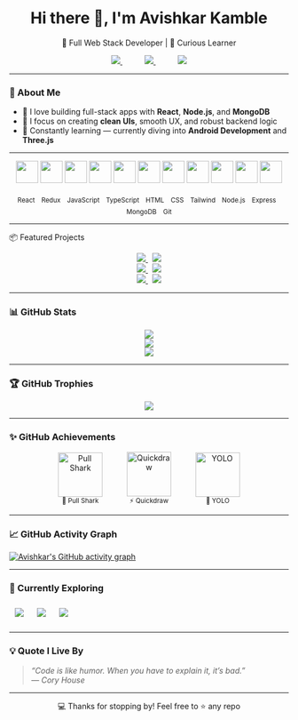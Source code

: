 <!-- README.md -->

<h1 align="center">Hi there 👋, I'm Avishkar Kamble</h1>

<p align="center">
  🚀 Full Web Stack Developer | 🧠 Curious Learner  
</p>

<p align="center">
  <a href="https://avishkar-kamble.vercel.app" target="_blank" style="margin: 0 20px;">
    <img src="https://img.shields.io/badge/Portfolio-%230A0A0A.svg?style=for-the-badge&logo=vercel&logoColor=white" />
  </a>
  <a href="https://www.linkedin.com/in/avishkar-kamble-426830202/" target="_blank" style="margin: 0 20px;">
    <img src="https://img.shields.io/badge/LinkedIn-%230077B5.svg?style=for-the-badge&logo=linkedin&logoColor=white" />
  </a>
  <a href="https://github.com/aavishkark" target="_blank" style="margin: 0 20px;">
    <img src="https://img.shields.io/badge/GitHub-%23121011.svg?style=for-the-badge&logo=github&logoColor=white" />
  </a>
</p>

---

### 🧠 About Me

- 🧱 I love building full-stack apps with **React**, **Node.js**, and **MongoDB**  
- 🎯 I focus on creating **clean UIs**, smooth UX, and robust backend logic  
- 🌱 Constantly learning — currently diving into **Android Development** and **Three.js**

---

<p align="center">
  <img src="https://skillicons.dev/icons?i=react" width="40" />
  <img src="https://skillicons.dev/icons?i=redux" width="40" />
  <img src="https://skillicons.dev/icons?i=js" width="40" />
  <img src="https://skillicons.dev/icons?i=ts" width="40" />
  <img src="https://skillicons.dev/icons?i=html" width="40" />
  <img src="https://skillicons.dev/icons?i=css" width="40" />
  <img src="https://skillicons.dev/icons?i=tailwind" width="40" />
  <img src="https://skillicons.dev/icons?i=nodejs" width="40" />
  <img src="https://skillicons.dev/icons?i=express" width="40" />
  <img src="https://skillicons.dev/icons?i=mongodb" width="40" />
  <img src="https://skillicons.dev/icons?i=git" width="40" />
</p>
<p align="center">
  <sub>React</sub> &nbsp; 
  <sub>Redux</sub> &nbsp; 
  <sub>JavaScript</sub> &nbsp; 
  <sub>TypeScript</sub> &nbsp; 
  <sub>HTML</sub> &nbsp; 
  <sub>CSS</sub> &nbsp; 
  <sub>Tailwind</sub> &nbsp; 
  <sub>Node.js</sub> &nbsp; 
  <sub>Express</sub> &nbsp; 
  <sub>MongoDB</sub> &nbsp; 
  <sub>Git</sub>
</p>

---

📦 Featured Projects
<div align="center"> <a href="https://github.com/aavishkark/RentARide"> <img src="https://github-readme-stats.vercel.app/api/pin/?username=aavishkark&repo=RentARide&theme=tokyonight" /> </a> &nbsp; <a href="https://github.com/aavishkark/HealthBot"> <img src="https://github-readme-stats.vercel.app/api/pin/?username=aavishkark&repo=HealthBot&theme=tokyonight" /> </a> <br /> <a href="https://github.com/aavishkark/ClickIt"> <img src="https://github-readme-stats.vercel.app/api/pin/?username=aavishkark&repo=ClickIt&theme=tokyonight" /> </a> &nbsp; <a href="https://github.com/aavishkark/genter-viewer"> <img src="https://github-readme-stats.vercel.app/api/pin/?username=aavishkark&repo=genter-viewer&theme=tokyonight" /> </a> <br /> <a href="https://github.com/aavishkark/Eduquik"> <img src="https://github-readme-stats.vercel.app/api/pin/?username=aavishkark&repo=Eduquik&theme=tokyonight" /> </a> &nbsp; <a href="https://github.com/aavishkark/HotelOdeyssey"> <img src="https://github-readme-stats.vercel.app/api/pin/?username=aavishkark&repo=HotelOdeyssey&theme=tokyonight" /> </a> </div>

---

### 📊 GitHub Stats

<p align="center">
  <img src="https://github-readme-stats.vercel.app/api?username=aavishkark&show_icons=true&theme=tokyonight&hide_border=true" />
  <br />
  <img src="https://github-readme-stats.vercel.app/api/top-langs/?username=aavishkark&layout=compact&theme=tokyonight&hide_border=true" />
  <br />
  <img src="https://github-readme-streak-stats.herokuapp.com?user=aavishkark&theme=tokyonight&hide_border=true" />
</p>

---

### 🏆 GitHub Trophies

<p align="center">
  <img src="https://github-profile-trophy.vercel.app/?username=aavishkark&theme=tokyonight&no-frame=true&row=1&column=6" />
</p>

---

### ✨ GitHub Achievements

<p align="center">
  <a href="https://github.com/users/aavishkark/achievements/pull-shark" style="display: inline-block; text-align: center; margin: 0 20px; text-decoration: none;">
    <img src="https://github.githubassets.com/images/modules/profile/achievements/pull-shark-default.png" width="80" alt="Pull Shark" />
    <br />
    <sub>🧠 Pull Shark</sub>
  </a>
  <a href="https://github.com/users/aavishkark/achievements/quickdraw" style="display: inline-block; text-align: center; margin: 0 20px; text-decoration: none;">
    <img src="https://github.githubassets.com/images/modules/profile/achievements/quickdraw-default.png" width="80" alt="Quickdraw" />
    <br />
    <sub>⚡ Quickdraw</sub>
  </a>
  <a href="https://github.com/users/aavishkark/achievements/yolo" style="display: inline-block; text-align: center; margin: 0 20px; text-decoration: none;">
    <img src="https://github.githubassets.com/images/modules/profile/achievements/yolo-default.png" width="80" alt="YOLO" />
    <br />
    <sub>🎯 YOLO</sub>
  </a>
</p>

---

### 📈 GitHub Activity Graph

[![Avishkar's GitHub activity graph](https://github-readme-activity-graph.vercel.app/graph?username=aavishkark&theme=tokyo-night&hide_border=true)](https://github.com/ashutosh00710/github-readme-activity-graph)

---

### 🎯 Currently Exploring

<div align="start">
  <img src="https://img.shields.io/badge/-React%20Native-61DAFB?logo=react&logoColor=white&style=for-the-badge" style="margin: 10px;" />
  <img src="https://img.shields.io/badge/-Three.js-000000?logo=three.js&logoColor=white&style=for-the-badge" style="margin: 10px;" />
  <img src="https://img.shields.io/badge/-CI%2FCD%20%26%20Testing-4CAF50?logo=githubactions&logoColor=white&style=for-the-badge" style="margin: 10px;" />
</div>

---

### 💡 Quote I Live By

> _“Code is like humor. When you have to explain it, it’s bad.”_  
> — *Cory House*

---

<p align="center">
  💻 Thanks for stopping by! Feel free to ⭐ any repo
</p>
